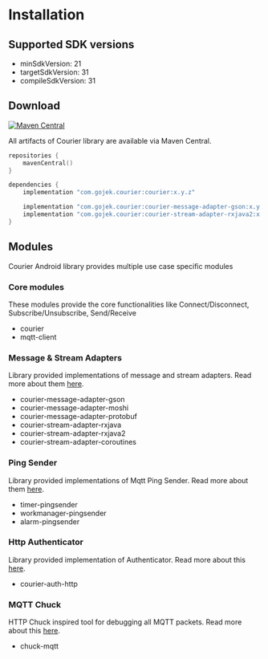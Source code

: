 # Installation

## Supported SDK versions

- minSdkVersion: 21
- targetSdkVersion: 31
- compileSdkVersion: 31

## Download
[![Maven Central](https://img.shields.io/maven-central/v/com.gojek.courier/courier.svg?label=Maven%20Central)](https://search.maven.org/search?q=g:%22com.gojek.courier%22%20AND%20a:%courier%22)

All artifacts of Courier library are available via Maven Central.

~~~ kotlin
repositories {
    mavenCentral()
}

dependencies {
    implementation "com.gojek.courier:courier:x.y.z"

    implementation "com.gojek.courier:courier-message-adapter-gson:x.y.z"
    implementation "com.gojek.courier:courier-stream-adapter-rxjava2:x.y.z"
}
~~~

## Modules

Courier Android library provides multiple use case specific modules

### Core modules

These modules provide the core functionalities like Connect/Disconnect, Subscribe/Unsubscribe, Send/Receive

- courier
- mqtt-client

### Message & Stream Adapters

Library provided implementations of message and stream adapters. Read more about them [here](MessageStreamAdapters).

- courier-message-adapter-gson
- courier-message-adapter-moshi
- courier-message-adapter-protobuf
- courier-stream-adapter-rxjava
- courier-stream-adapter-rxjava2
- courier-stream-adapter-coroutines

### Ping Sender

Library provided implementations of Mqtt Ping Sender. Read more about them [here](PingSender).

- timer-pingsender
- workmanager-pingsender
- alarm-pingsender

### Http Authenticator

Library provided implementation of Authenticator. Read more about this [here](Authenticator).

- courier-auth-http

### MQTT Chuck

HTTP Chuck inspired tool for debugging all MQTT packets. Read more about this [here](MqttChuck).

- chuck-mqtt
